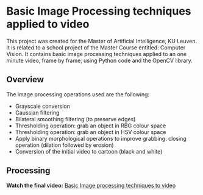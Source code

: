 # Basic Image Processing techniques applied to video
This project was created for the Master of Artificial Intelligence, KU Leuven. It is related to a school project of the Master Course entitled: Computer Vision.
It contains basic image processing techniques applied to an one minute video, frame by frame, using Python code and the OpenCV library. 

## Overview

The image processing operations used are the following:
* Grayscale conversion
* Gaussian filtering
* Bilateral smoothing filtering (to preserve edges)
* Thresholding operation: grab an object in RBG colour space
* Thresholding operation: grab an object in HSV colour space
* Apply binary morphological operations to improve grabbing: closing operation (dilation followed by erosion)
* Conversion of the initial video to cartoon (black and white)

## Processing

**Watch the final video:** [Basic Image processing techniques to video](https://www.youtube.com/watch?v=ZdpguwfBGFc)
